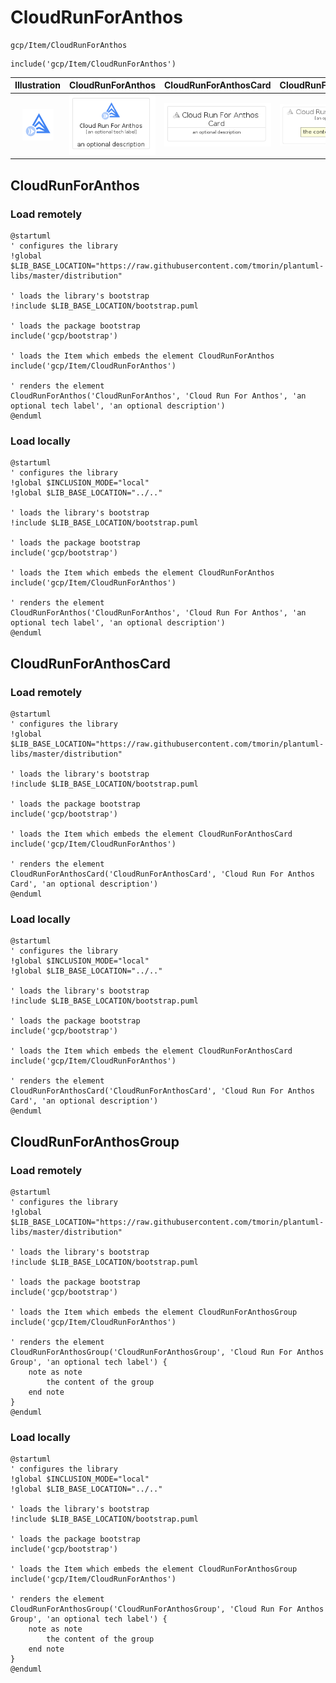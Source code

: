 # CloudRunForAnthos


```text
gcp/Item/CloudRunForAnthos
```

```text
include('gcp/Item/CloudRunForAnthos')
```



| Illustration | CloudRunForAnthos | CloudRunForAnthosCard | CloudRunForAnthosGroup |
| :---: | :---: | :---: | :---: |
| ![illustration for Illustration](../../gcp/Item/CloudRunForAnthos.png) | ![illustration for CloudRunForAnthos](../../gcp/Item/CloudRunForAnthos.Local.png) | ![illustration for CloudRunForAnthosCard](../../gcp/Item/CloudRunForAnthosCard.Local.png) | ![illustration for CloudRunForAnthosGroup](../../gcp/Item/CloudRunForAnthosGroup.Local.png) |




## CloudRunForAnthos

### Load remotely
```plantuml
@startuml
' configures the library
!global $LIB_BASE_LOCATION="https://raw.githubusercontent.com/tmorin/plantuml-libs/master/distribution"

' loads the library's bootstrap
!include $LIB_BASE_LOCATION/bootstrap.puml

' loads the package bootstrap
include('gcp/bootstrap')

' loads the Item which embeds the element CloudRunForAnthos
include('gcp/Item/CloudRunForAnthos')

' renders the element
CloudRunForAnthos('CloudRunForAnthos', 'Cloud Run For Anthos', 'an optional tech label', 'an optional description')
@enduml
```

### Load locally
```plantuml
@startuml
' configures the library
!global $INCLUSION_MODE="local"
!global $LIB_BASE_LOCATION="../.."

' loads the library's bootstrap
!include $LIB_BASE_LOCATION/bootstrap.puml

' loads the package bootstrap
include('gcp/bootstrap')

' loads the Item which embeds the element CloudRunForAnthos
include('gcp/Item/CloudRunForAnthos')

' renders the element
CloudRunForAnthos('CloudRunForAnthos', 'Cloud Run For Anthos', 'an optional tech label', 'an optional description')
@enduml
```

## CloudRunForAnthosCard

### Load remotely
```plantuml
@startuml
' configures the library
!global $LIB_BASE_LOCATION="https://raw.githubusercontent.com/tmorin/plantuml-libs/master/distribution"

' loads the library's bootstrap
!include $LIB_BASE_LOCATION/bootstrap.puml

' loads the package bootstrap
include('gcp/bootstrap')

' loads the Item which embeds the element CloudRunForAnthosCard
include('gcp/Item/CloudRunForAnthos')

' renders the element
CloudRunForAnthosCard('CloudRunForAnthosCard', 'Cloud Run For Anthos Card', 'an optional description')
@enduml
```

### Load locally
```plantuml
@startuml
' configures the library
!global $INCLUSION_MODE="local"
!global $LIB_BASE_LOCATION="../.."

' loads the library's bootstrap
!include $LIB_BASE_LOCATION/bootstrap.puml

' loads the package bootstrap
include('gcp/bootstrap')

' loads the Item which embeds the element CloudRunForAnthosCard
include('gcp/Item/CloudRunForAnthos')

' renders the element
CloudRunForAnthosCard('CloudRunForAnthosCard', 'Cloud Run For Anthos Card', 'an optional description')
@enduml
```

## CloudRunForAnthosGroup

### Load remotely
```plantuml
@startuml
' configures the library
!global $LIB_BASE_LOCATION="https://raw.githubusercontent.com/tmorin/plantuml-libs/master/distribution"

' loads the library's bootstrap
!include $LIB_BASE_LOCATION/bootstrap.puml

' loads the package bootstrap
include('gcp/bootstrap')

' loads the Item which embeds the element CloudRunForAnthosGroup
include('gcp/Item/CloudRunForAnthos')

' renders the element
CloudRunForAnthosGroup('CloudRunForAnthosGroup', 'Cloud Run For Anthos Group', 'an optional tech label') {
    note as note
        the content of the group
    end note
}
@enduml
```

### Load locally
```plantuml
@startuml
' configures the library
!global $INCLUSION_MODE="local"
!global $LIB_BASE_LOCATION="../.."

' loads the library's bootstrap
!include $LIB_BASE_LOCATION/bootstrap.puml

' loads the package bootstrap
include('gcp/bootstrap')

' loads the Item which embeds the element CloudRunForAnthosGroup
include('gcp/Item/CloudRunForAnthos')

' renders the element
CloudRunForAnthosGroup('CloudRunForAnthosGroup', 'Cloud Run For Anthos Group', 'an optional tech label') {
    note as note
        the content of the group
    end note
}
@enduml
```

